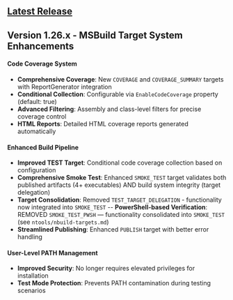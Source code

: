 ## [Latest Release](https://github.com/naz-hage/ntools/releases)

## Version 1.26.x - MSBuild Target System Enhancements

#### Code Coverage System
- **Comprehensive Coverage**: New `COVERAGE` and `COVERAGE_SUMMARY` targets with ReportGenerator integration
- **Conditional Collection**: Configurable via `EnableCodeCoverage` property (default: true)
- **Advanced Filtering**: Assembly and class-level filters for precise coverage control
- **HTML Reports**: Detailed HTML coverage reports generated automatically

#### Enhanced Build Pipeline
- **Improved TEST Target**: Conditional code coverage collection based on configuration
- **Comprehensive Smoke Test**: Enhanced `SMOKE_TEST` target validates both published artifacts (4+ executables) AND build system integrity (target delegation)
- **Target Consolidation**: Removed `TEST_TARGET_DELEGATION` - functionality now integrated into `SMOKE_TEST`
-- **PowerShell-based Verification**: REMOVED `SMOKE_TEST_PWSH` — functionality consolidated into `SMOKE_TEST` (see `ntools/nbuild-targets.md`)
- **Streamlined Publishing**: Enhanced `PUBLISH` target with better error handling

#### User-Level PATH Management
- **Improved Security**: No longer requires elevated privileges for installation
- **Test Mode Protection**: Prevents PATH contamination during testing scenarios